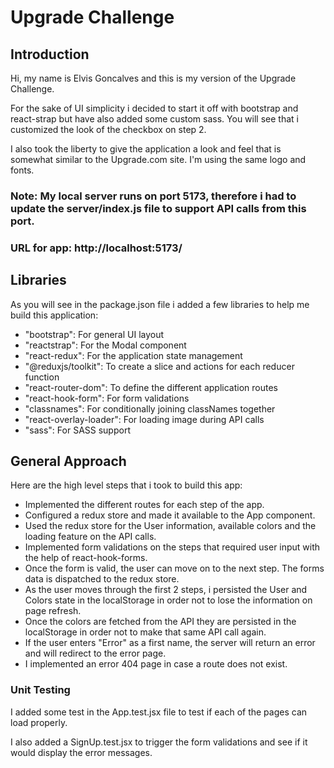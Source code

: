 # Upgrade Challenge

## Introduction

Hi, my name is Elvis Goncalves and this is my version of the Upgrade Challenge.

For the sake of UI simplicity i decided to start it off with bootstrap and react-strap but have also added some custom sass. You will see that i customized the look of the checkbox on step 2.

I also took the liberty to give the application a look and feel that is somewhat similar to the Upgrade.com site. I'm using the same logo and fonts.

### Note: My local server runs on port 5173, therefore i had to update the server/index.js file to support API calls from this port.
### URL for app: http://localhost:5173/

## Libraries

As you will see in the package.json file i added a few libraries to help me build this application:

- "bootstrap": For general UI layout
- "reactstrap": For the Modal component
- "react-redux": For the application state management
- "@reduxjs/toolkit": To create a slice and actions for each reducer function
- "react-router-dom": To define the different application routes
- "react-hook-form": For form validations
- "classnames": For conditionally joining classNames together
- "react-overlay-loader": For loading image during API calls
- "sass": For SASS support

## General Approach

Here are the high level steps that i took to build this app:

- Implemented the different routes for each step of the app.
- Configured a redux store and made it available to the App component.
- Used the redux store for the User information, available colors and the loading feature on the API calls.
- Implemented form validations on the steps that required user input with the help of react-hook-forms.
- Once the form is valid, the user can move on to the next step. The forms data is dispatched to the redux store.
- As the user moves through the first 2 steps, i persisted the User and Colors state in the localStorage in order not to lose the information on page refresh.
- Once the colors are fetched from the API they are persisted in the localStorage in order not to make that same API call again.
- If the user enters "Error" as a first name, the server will return an error and will redirect to the error page.
- I implemented an error 404 page in case a route does not exist.

### Unit Testing

I added some test in the App.test.jsx file to test if each of the pages can load properly.

I also added a SignUp.test.jsx to trigger the form validations and see if it would display the error messages.
